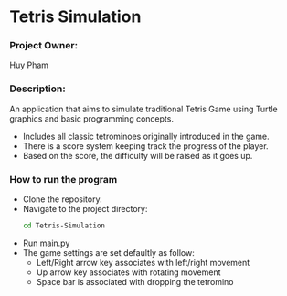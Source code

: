 # Tetris Simulation

### Project Owner: 

Huy Pham

### Description: 

An application that aims to simulate traditional Tetris Game using Turtle graphics and basic programming concepts.

* Includes all classic tetrominoes originally introduced in the game.
* There is a score system keeping track the progress of the player.
* Based on the score, the difficulty will be raised as it goes up.

### How to run the program

* Clone the repository.
* Navigate to the project directory:
  ```bash
  cd Tetris-Simulation
* Run main.py
* The game settings are set defaultly as follow:
    + Left/Right arrow key associates with left/right movement
    + Up arrow key associates with rotating movement
    + Space bar is associated with dropping the tetromino